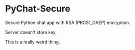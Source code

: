 # PyChat-Secure
Secure Python chat app with RSA (PKCS1_OAEP) encryption.

Server doesn't store key.

This is a really weird thing.

